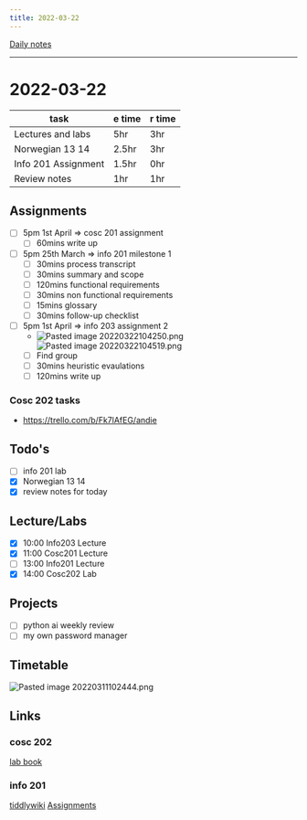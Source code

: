 ```yaml
---
title: 2022-03-22
---
```

[Daily notes](out/notes/daily-notes.md)

---

# 2022-03-22

| task                     | e time | r time |
| ------------------------ | ------ | ------ |
| Lectures and labs        | 5hr    | 3hr    |               
| Norwegian 13 14          | 2.5hr  | 3hr    |
| Info 201 Assignment      | 1.5hr  | 0hr    |
| Review notes             | 1hr    | 1hr    |

## Assignments
- [ ] 5pm 1st April            ⇒ cosc 201 assignment
	- [ ] 60mins write up
- [ ] 5pm 25th March      ⇒ info 201 milestone 1
	- [ ] 30mins process transcript
	- [ ] 30mins summary and scope
	- [ ] 120mins functional requirements
	- [ ] 30mins non functional requirements
	- [ ] 15mins glossary
	- [ ] 30mins follow-up checklist
- [ ] 5pm 1st April            ⇒ info 203 assignment 2
	- ![Pasted image 20220322104250.png](None)![Pasted image 20220322104519.png](None)
	- [ ] Find group
	- [ ] 30mins heuristic evaulations
	- [ ] 120mins write up

### Cosc 202 tasks
- https://trello.com/b/Fk7lAfEG/andie

## Todo's
- [ ] info 201 lab
- [x] Norwegian 13 14
- [x] review notes for today

## Lecture/Labs
- [x] 10:00 Info203 Lecture
- [x] 11:00 Cosc201 Lecture
- [ ] 13:00 Info201 Lecture
- [x] 14:00 Cosc202 Lab

## Projects
- [ ] python ai weekly review
- [ ] my own password manager

## Timetable
![Pasted image 20220311102444.png](None)

## Links
### cosc 202 
[lab book](https://cosc202.cspages.otago.ac.nz/lab-book/COSC202LabBook.pdf)

### info 201
[tiddlywiki](https://isgb.otago.ac.nz/infosci/INFO201/labs_release/raw/master/output/info201_labs.html#)
[Assignments](https://isgb.otago.ac.nz/info201/shared/assignments_release/raw/master/output/INFO201_Assignments.html)

